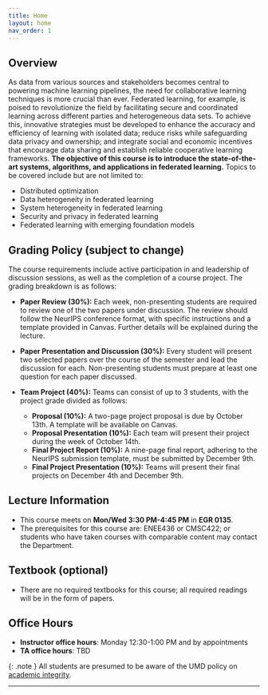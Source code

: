 ```yaml
---
title: Home
layout: home
nav_order: 1
---
```


## Overview
As data from various sources and stakeholders becomes central to powering machine learning pipelines, the need for collaborative learning techniques is more crucial than ever. Federated learning, for example, is poised to revolutionize the field by facilitating secure and coordinated learning across different parties and heterogeneous data sets. To achieve this, innovative strategies must be developed to enhance the accuracy and efficiency of learning with isolated data; reduce risks while safeguarding data privacy and ownership; and integrate social and economic incentives that encourage data sharing and establish reliable cooperative learning frameworks.
**The objective of this course is to introduce the state-of-the-art systems, algorithms, and applications in federated learning.** Topics to be covered include but are not limited to:
- Distributed optimization
- Data heterogeneity in federated learning
- System heterogeneity in federated learning
- Security and privacy in federated learning
- Federated learning with emerging foundation models

## Grading Policy (subject to change)

The course requirements include active participation in and leadership of discussion sessions, as well as the completion of a course project. The grading breakdown is as follows:

- **Paper Review (30%):** Each week, non-presenting students are required to review one of the two papers under discussion. The review should follow the NeurIPS conference format, with specific instructions and a template provided in Canvas. Further details will be explained during the lecture.

- **Paper Presentation and Discussion (30%):** Every student will present two selected papers over the course of the semester and lead the discussion for each. Non-presenting students must prepare at least one question for each paper discussed.

- **Team Project (40%):** Teams can consist of up to 3 students, with the project grade divided as follows:
  - **Proposal (10%):** A two-page project proposal is due by October 13th. A template will be available on Canvas.
  - **Proposal Presentation (10%):** Each team will present their project during the week of October 14th.
  - **Final Project Report (10%):** A nine-page final report, adhering to the NeurIPS submission template, must be submitted by December 9th.
  - **Final Project Presentation (10%):** Teams will present their final projects on December 4th and December 9th.



## Lecture Information
* This course meets on **Mon/Wed 3:30 PM-4:45 PM** in **EGR 0135**.
* The prerequisites for this course are: ENEE436 or CMSC422; or students who have taken courses with comparable content may contact the Department.
<!-- * The TA for this course is: Russell Chiu (rchiu@umd.edu), Rutledge Detyens (rdetyens@umd.edu) -->

## Textbook (optional)
* There are no required textbooks for this course; all required readings will be in the form of papers.

## Office Hours
* **Instructor office hours**: Monday 12:30-1:00 PM and by appointments
* **TA office hours**: TBD

{: .note }
All students are presumed to be aware of the UMD policy on [academic integrity](https://academiccatalog.umd.edu/undergraduate/registration-academic-requirements-regulations/academic-integrity-student-conduct-codes/).


----

